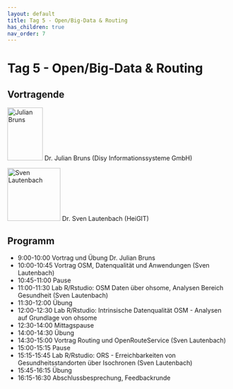 ```yaml
---
layout: default
title: Tag 5 - Open/Big-Data & Routing
has_children: true
nav_order: 7
---
```


# Tag 5 - Open/Big-Data & Routing
## Vortragende

<p>
<img src="https://raw.githubusercontent.com/heikalab/urbandatascience/main/images/bruns.jpg" alt="Julian Bruns" style="align:left; width:80px;height:120px;">
Dr. Julian Bruns (Disy Informationssysteme GmbH)
</p>

<p>
<img src="https://raw.githubusercontent.com/heikalab/urbandatascience/main/images/lautenbach.jpg" alt="Sven Lautenbach" style="align:left; width:120px;height:120px;">
Dr. Sven Lautenbach (HeiGIT)
</p>

## Programm

* 9:00-10:00 Vortrag und Übung Dr. Julian Bruns
* 10:00-10:45 Vortrag OSM, Datenqualität und Anwendungen (Sven Lautenbach)
* 10:45-11:00 Pause
* 11:00-11:30 Lab R/Rstudio: OSM Daten über ohsome, Analysen Bereich Gesundheit (Sven Lautenbach)
* 11:30-12:00 Übung
* 12:00-12:30 Lab R/Rstudio: Intrinsische Datenqualität OSM - Analysen auf Grundlage von ohsome
* 12:30-14:00 Mittagspause
* 14:00-14:30 Übung
* 14:30-15:00 Vortrag Routing und OpenRouteService (Sven Lautenbach)
* 15:00-15:15 Pause
* 15:15-15:45 Lab R/Rstudio: ORS - Erreichbarkeiten von Gesundheitsstandorten über Isochronen (Sven Lautenbach)
* 15:45-16:15 Übung
* 16:15-16:30 Abschlussbesprechung, Feedbackrunde
